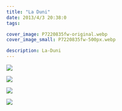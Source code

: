 ```yaml
---
title: "La Duni"
date: 2013/4/3 20:38:0
tags: 

cover_image: P7220835fw-original.webp
cover_image_small: P7220835fw-500px.webp

description: La-Duni
---
```



[![](P7220835fw)](P7220835fw-original.webp)

  

[![](P7220836fw)](P7220836fw-original.webp)

  

[![](P7220838fw)](P7220838fw-original.webp)

  

[![](P7220840fw)](P7220840fw-original.webp)
